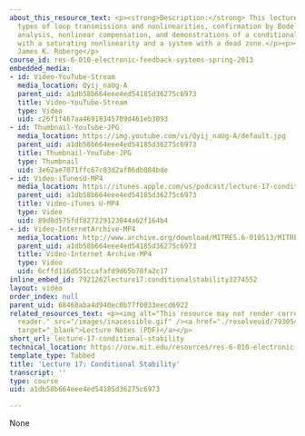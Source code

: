 ```yaml
---
about_this_resource_text: <p><strong>Description:</strong> This lecture covers required
  types of loop transmissions and nonlinearities, confirmation by Bode and root-locus
  analysis, nonlinear compensation, and demonstrations of a conditionally-stable system
  with a saturating nonlinearity and a system with a dead zone.</p><p><strong>Instructor:</strong>
  James K. Roberge</p>
course_id: res-6-010-electronic-feedback-systems-spring-2013
embedded_media:
- id: Video-YouTube-Stream
  media_location: Qyij_naUg-A
  parent_uid: a1db58b664eee4ed54185d36275c6973
  title: Video-YouTube-Stream
  type: Video
  uid: c26f1f467aa46918345709d461eb3093
- id: Thumbnail-YouTube-JPG
  media_location: https://img.youtube.com/vi/Qyij_naUg-A/default.jpg
  parent_uid: a1db58b664eee4ed54185d36275c6973
  title: Thumbnail-YouTube-JPG
  type: Thumbnail
  uid: 3e62ae7071ffc67c03d2af06db084bde
- id: Video-iTunesU-MP4
  media_location: https://itunes.apple.com/us/podcast/lecture-17-conditional-stability/id649055548?i=159562092&mt=2
  parent_uid: a1db58b664eee4ed54185d36275c6973
  title: Video-iTunes U-MP4
  type: Video
  uid: 89d8d575fdf827229123044a62f164b4
- id: Video-InternetArchive-MP4
  media_location: http://www.archive.org/download/MITRES.6-010S13/MITRES6-010S13_lec17_300k.mp4
  parent_uid: a1db58b664eee4ed54185d36275c6973
  title: Video-Internet Archive-MP4
  type: Video
  uid: 6cffd116d551ccafafd9d65b70fa2c17
inline_embed_id: 7921262lecture17:conditionalstability3274552
layout: video
order_index: null
parent_uid: 68468aba4d940ec0b77f0033eecd6922
related_resources_text: <p><img alt="This resource may not render correctly in a screen
  reader." src="/images/inacessible.gif" /><a href="./resolveuid/793054b9e0b305bf42334e06fbd26478"
  target="_blank">Lecture Notes (PDF)</a></p>
short_url: lecture-17-conditional-stability
technical_location: https://ocw.mit.edu/resources/res-6-010-electronic-feedback-systems-spring-2013/course-videos/lecture-17-conditional-stability
template_type: Tabbed
title: 'Lecture 17: Conditional Stability'
transcript: ''
type: course
uid: a1db58b664eee4ed54185d36275c6973

---
```

None